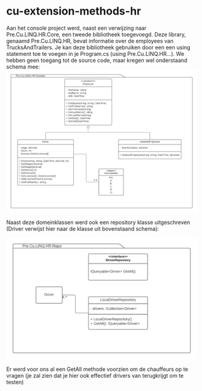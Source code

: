 # cu-extension-methods-hr

Aan het console project werd, naast een verwijzing naar Pre.Cu.LINQ.HR.Core, een tweede bibliotheek toegevoegd. Deze library, genaamd Pre.Cu.LINQ.HR, bevat informatie over de employees van TrucksAndTrailers. Je kan deze bibliotheek gebruiken door een een using statement toe te voegen in je Program.cs (using Pre.Cu.LINQ.HR…). We hebben geen toegang tot de source code, maar kregen wel onderstaand schema mee: 
![hr domain class diagram](./schemas/hr.domain.png)

Naast deze domeinklassen werd ook een repository klasse uitgeschreven (Driver verwijst hier naar de klasse uit bovenstaand schema): 

![hr repo class diagram](./schemas/hr.repo.png)

Er werd voor ons al een GetAll methode voorzien om de chauffeurs op te vragen (je zal zien dat je hier ook effectief drivers van terugkrijgt om te testen)
